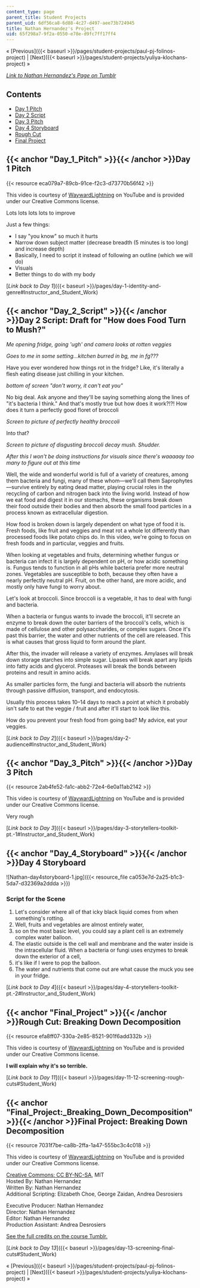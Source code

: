 ```yaml
---
content_type: page
parent_title: Student Projects
parent_uid: 6df56ca8-6d88-4c27-d497-aee73b724945
title: Nathan Hernandez's Project
uid: 65f298a7-9f2a-0550-e78e-d9fc7ff17ff4
---
```


« [Previous]({{< baseurl >}}/pages/student-projects/paul-pj-folinos-project) | [Next]({{< baseurl >}}/pages/student-projects/yuliya-klochans-project) »

[_Link to_ _Nathan Hernandez's Page on Tumblr_](http://mit219.tumblr.com/tagged/hiji)

Contents
--------

*   [Day 1 Pitch](#Day_1_Pitch)
*   [Day 2 Script](#Day_2_Script)
*   [Day 3 Pitch](#Day_3_Pitch)
*   [Day 4 Storyboard](#Day_4_Storyboard)
*   [Rough Cut](#Final_Project)
*   [Final Project](#Final_Project:_Breaking_Down_Decomposition)

{{< anchor "Day_1_Pitch" >}}{{< /anchor >}}Day 1 Pitch
------------------------------------------------------

{{< resource eca079a7-89cb-91ce-f2c3-d73770b56f42 >}}

This video is courtesy of [WaywardLightning](https://www.youtube.com/channel/UC1vNk_LtxsFjmerk7_M7HJg) on YouTube and is provided under our Creative Commons license.

Lots lots lots lots to improve

Just a few things:

*   I say "you know" so much it hurts
*   Narrow down subject matter (decrease breadth (5 minutes is too long) and increase depth)
*   Basically, I need to script it instead of following an outline (which we will do)
*   Visuals
*   Better things to do with my body

[_Link back to Day 1_]({{< baseurl >}}/pages/day-1-identity-and-genre#Instructor_and_Student_Work)

{{< anchor "Day_2_Script" >}}{{< /anchor >}}Day 2 Script: Draft for "How does Food Turn to Mush?"
-------------------------------------------------------------------------------------------------

_Me opening fridge, going 'ugh' and camera looks at rotten veggies_

_Goes to me in some setting…kitchen burred in bg, me in fg???_

Have you ever wondered how things rot in the fridge? Like, it's literally a flesh eating disease just chilling in your kitchen.

_bottom of screen "don't worry, it can't eat you"_

No big deal. Ask anyone and they'll be saying something along the lines of "it's bacteria I think." And that's mostly true but how does it work?!?! How does it turn a perfectly good floret of broccoli

_Screen to picture of perfectly healthy broccoli_

Into that?

_Screen to picture of disgusting broccoli decay mush. Shudder._

_After this I won't be doing instructions for visuals since there's waaaaay too many to figure out at this time_

Well, the wide and wonderful world is full of a variety of creatures, among them bacteria and fungi, many of these whom—we'll call them Saprophytes—survive entirely by eating dead matter, playing crucial roles in the recycling of carbon and nitrogen back into the living world. Instead of how we eat food and digest it in our stomachs, these organisms break down their food outside their bodies and then absorb the small food particles in a process known as extracellular digestion.

How food is broken down is largely dependent on what type of food it is. Fresh foods, like fruit and veggies and meat rot a whole lot differently than processed foods like potato chips do. In this video, we're going to focus on fresh foods and in particular, veggies and fruits.

When looking at vegetables and fruits, determining whether fungus or bacteria can infect it is largely dependent on pH, or how acidic something is. Fungus tends to function in all pHs while bacteria prefer more neutral zones. Vegetables are susceptible to both, because they often have a nearly perfectly neutral pH. Fruit, on the other hand, are more acidic, and mostly only have fungi to worry about.

Let's look at broccoli. Since broccoli is a vegetable, it has to deal with fungi and bacteria.

When a bacteria or fungus wants to invade the broccoli, it'll secrete an enzyme to break down the outer barriers of the broccoli's cells, which is made of cellulose and other polysaccharides, or complex sugars. Once it's past this barrier, the water and other nutrients of the cell are released. This is what causes that gross liquid to form around the plant.

After this, the invader will release a variety of enzymes. Amylases will break down storage starches into simple sugar. Lipases will break apart any lipids into fatty acids and glycerol. Proteases will break the bonds between proteins and result in amino acids.

As smaller particles form, the fungi and bacteria will absorb the nutrients through passive diffusion, transport, and endocytosis.

Usually this process takes 10–14 days to reach a point at which it probably isn't safe to eat the veggie / fruit and after it'll start to look like this.

How do you prevent your fresh food from going bad? My advice, eat your veggies.

[_Link back to Day 2_]({{< baseurl >}}/pages/day-2-audience#Instructor_and_Student_Work)

{{< anchor "Day_3_Pitch" >}}{{< /anchor >}}Day 3 Pitch
------------------------------------------------------

{{< resource 2ab4fe52-fa1c-abb2-72e4-6e0a11ab2142 >}}

This video is courtesy of [WaywardLightning](https://www.youtube.com/channel/UC1vNk_LtxsFjmerk7_M7HJg) on YouTube and is provided under our Creative Commons license.

Very rough

[_Link back to Day 3_]({{< baseurl >}}/pages/day-3-storytellers-toolkit-pt.-1#Instructor_and_Student_Work)

{{< anchor "Day_4_Storyboard" >}}{{< /anchor >}}Day 4 Storyboard
----------------------------------------------------------------

![Nathan-day4storyboard-1.jpg]({{< resource_file ca053e7d-2a25-b1c3-5da7-d32369a2ddda >}})

### Script for the Scene

1.  Let's consider where all of that icky black liquid comes from when something's rotting.
2.  Well, fruits and vegetables are almost entirely water,
3.  so on the most basic level, you could say a plant cell is an extremely complex water balloon.
4.  The elastic outside is the cell wall and membrane and the water inside is the intracellular fluid. When a bacteria or fungi uses enzymes to break down the exterior of a cell,
5.  it's like if I were to pop the balloon.
6.  The water and nutrients that come out are what cause the muck you see in your fridge.

[_Link back to Day 4_]({{< baseurl >}}/pages/day-4-storytellers-toolkit-pt.-2#Instructor_and_Student_Work)

{{< anchor "Final_Project" >}}{{< /anchor >}}Rough Cut: Breaking Down Decomposition
-----------------------------------------------------------------------------------

{{< resource efa8ff07-330a-2e85-8521-901f6add332b >}}

This video is courtesy of [WaywardLightning](https://www.youtube.com/channel/UC1vNk_LtxsFjmerk7_M7HJg) on YouTube and is provided under our Creative Commons license.

**I will explain why it's so terrible.**

[_Link back to Day 11_]({{< baseurl >}}/pages/day-11-12-screening-rough-cuts#Student_Work)

{{< anchor "Final_Project:_Breaking_Down_Decomposition" >}}{{< /anchor >}}Final Project: Breaking Down Decomposition
--------------------------------------------------------------------------------------------------------------------

{{< resource 7031f7be-ca8b-2ffa-1a47-555bc3c4c018 >}}

This video is courtesy of [WaywardLightning](https://www.youtube.com/channel/UC1vNk_LtxsFjmerk7_M7HJg) on YouTube and is provided under our Creative Commons license.

[Creative Commons: CC BY-NC-SA](https://creativecommons.org/licenses/by-nc-sa/3.0/), MIT  
Hosted By: Nathan Hernandez  
Written By: Nathan Hernandez  
Additional Scripting: Elizabeth Choe, George Zaidan, Andrea Desrosiers

Executive Producer: Nathan Hernandez  
Director: Nathan Hernandez  
Editor: Nathan Hernandez  
Production Assistant: Andrea Desrosiers

[See the full credits on the course Tumblr.](http://mit219.tumblr.com/post/108857321146/creative-commons-cc-by-nc-sa-mit)

[_Link back to Day 13_]({{< baseurl >}}/pages/day-13-screening-final-cuts#Student_Work)

« [Previous]({{< baseurl >}}/pages/student-projects/paul-pj-folinos-project) | [Next]({{< baseurl >}}/pages/student-projects/yuliya-klochans-project) »